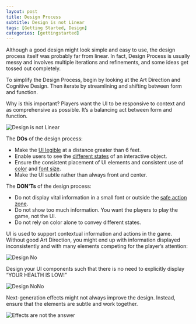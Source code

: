 ```yaml
---
layout: post
title: Design Process
subtitle: Design is not Linear
tags: [Getting Started, Design]
categories: [gettingstarted]
---
```


Although a good design might look simple and easy to use, the design process itself was probably far from linear. In fact, Design Process is usually messy and involves multiple iterations and refinements, and some ideas get tossed out completely.

To simplify the Design Process, begin by looking at the Art Direction and Cognitive Design. Then iterate by streamlining and shifting between form and function.

Why is this important? Players want the UI to be responsive to context and as comprehensive as possible. It’s a balancing act between form and function.

![Design is not Linear](/privatebebo/img/Design_Not_Linear.gif)

The **DOs** of the design process:

- Make the [UI legible](/privatebebo/2019-03-28-DesigningTypography/) at a distance greater than 6 feet.
- Enable users to see the [different states](/privatebebo/2019-03-31-GeneralGuidelines/) of an interactive object.
- Ensure the consistent placement of UI elements and consistent use of [color](/privatebebo/2019-04-01-Color/) and [font size](/privatebebo/2019-03-28-TypographyBasics/).
- Make the UI subtle rather than always front and center.

The **DON'Ts** of the design process:

- Do not display vital information in a small font or outside the [safe action zone](/privatebebo/2019-03-27-ScreenResolution/).
- Do not show too much information. You want the players to play the game, not the UI.
- Do not rely on color alone to convey different states.


UI is used to support contextual information and actions in the game. Without good Art Direction, you might end up with information displayed inconsistently and with many elements competing for the player’s attention:

![Design No](/privatebebo/img/Design_HUD_No.jpg)

Design your UI components such that there is no need to explicitly display “YOUR HEALTH IS LOW!”

![Design NoNo](/privatebebo/img/Design_HUD_NoNo.jpg)

Next-generation effects might not always improve the design. Instead, ensure that the elements are subtle and work together.

![Effects are not the answer](/privatebebo/img/Design_HUD_NoNoNo.jpg)

